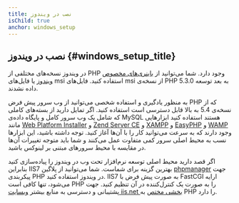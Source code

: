 ```yaml
---
title: نصب در ویندوز
isChild: true
anchor: windows_setup
---
```


## نصب در ویندوز {#windows_setup_title}

در ویندوز نسخه‌های مختلفی از PHP وجود دارد. شما می‌توانید از [باینری‌های مخصوص ویندوز][php-downloads] یا فایل‌های msi استفاده کنید. فایل‌های msi از نسخه‌ی PHP 5.3.0 به بعد توسعه داده نشدند.

به منظور یادگیری و استفاده شخصی می‌توانید از وب سرور پیش فرض PHP که از نسخه‌ی 5.4 به بالا قابل دسترسی است استفاده کنید. اگر تمایل دارید از بسته‌های کاملی که شامل یک وب سرور کامل و پایگاه داده‌ی MySQL هستند استفاده کنید ابزارهایی مانند [Web Platform Installer][wpi] و [Zend Server CE][zsce] و [XAMPP][xampp] و [EasyPHP][easyphp] و [WAMP][wamp] وجود دارند که به سرعت می‌توانید کار را با آن‌ها آغاز کنید. توجه داشته باشید، این ابزارها نسب به محیط اصلی سرور کمی متفاوت عمل می‌کنند و شما باید متوجه تغییرات آن‌ها در مقایسه با محیط سرورهای مبتنی بر لینوکس باشید.

اگر قصد دارید محیط اصلی توسعه نرم‌افزار تحت وب در ویندوز را پیاده‌سازی کنید بنابراین IIS7 بهترین گزینه برای شماست. شما می‌توانید از پلاگین [phpmanager][phpmanager] جهت پیکربندی PHP در ویندوز استفاده کنید. IIS7 به صورت پیش فرض با FastCGI ارایه می‌شود، تنها کافی است PHP را به صورت یک کنترل‌کننده در آن تنظیم کنید. جهت پشتیبانی و دسترسی به منابع بیشتر [وبسایت iis.net بخشی مختص][php-iis] به PHP را دارد.

[php-downloads]: http://windows.php.net
[phpmanager]: http://phpmanager.codeplex.com/
[wpi]: http://www.microsoft.com/web/downloads/platform.aspx
[zsce]: http://www.zend.com/en/products/server-ce/
[xampp]: http://www.apachefriends.org/en/xampp.html
[easyphp]: http://www.easyphp.org/
[wamp]: http://www.wampserver.com/
[php-iis]: http://php.iis.net/

